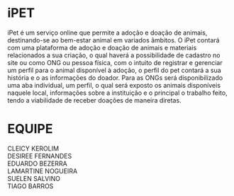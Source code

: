 # iPET

iPet é um serviço online que permite a adoção e doação de animais, destinando-se ao bem-estar animal em variados âmbitos. O iPet contará com uma plataforma de adoção e doação de animais e materiais relacionados a sua criação, o qual haverá a possibilidade de cadastro no site ou como ONG ou pessoa física, com o intuito de registrar e gerenciar um perfil para o animal disponível à adoção, o perfil do pet contará a sua história e o as informações do doador. Para as ONGs será disponibilizado uma aba individual, um perfil, o qual será exposto os animais disponíveis naquele local, informações sobre a instituição e o principal o trabalho feito, tendo a viabilidade de receber doações de maneira diretas.

# EQUIPE

CLEICY KEROLIM
<br>
DESIREE FERNANDES
<br>
EDUARDO BEZERRA
<br>
LAMARTINE NOGUEIRA
<br>
SUELEN SALVINO
<br>
TIAGO BARROS
